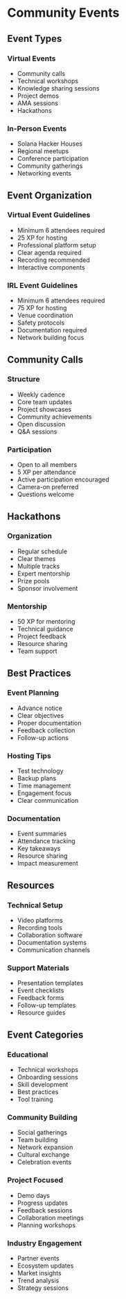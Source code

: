 # Community Events

## Event Types

### Virtual Events
- Community calls
- Technical workshops
- Knowledge sharing sessions
- Project demos
- AMA sessions
- Hackathons

### In-Person Events
- Solana Hacker Houses
- Regional meetups
- Conference participation
- Community gatherings
- Networking events

## Event Organization

### Virtual Event Guidelines
- Minimum 6 attendees required
- 25 XP for hosting
- Professional platform setup
- Clear agenda required
- Recording recommended
- Interactive components

### IRL Event Guidelines
- Minimum 6 attendees required
- 75 XP for hosting
- Venue coordination
- Safety protocols
- Documentation required
- Network building focus

## Community Calls

### Structure
- Weekly cadence
- Core team updates
- Project showcases
- Community achievements
- Open discussion
- Q&A sessions

### Participation
- Open to all members
- 5 XP per attendance
- Active participation encouraged
- Camera-on preferred
- Questions welcome

## Hackathons

### Organization
- Regular schedule
- Clear themes
- Multiple tracks
- Expert mentorship
- Prize pools
- Sponsor involvement

### Mentorship
- 50 XP for mentoring
- Technical guidance
- Project feedback
- Resource sharing
- Team support

## Best Practices

### Event Planning
- Advance notice
- Clear objectives
- Proper documentation
- Feedback collection
- Follow-up actions

### Hosting Tips
- Test technology
- Backup plans
- Time management
- Engagement focus
- Clear communication

### Documentation
- Event summaries
- Attendance tracking
- Key takeaways
- Resource sharing
- Impact measurement

## Resources

### Technical Setup
- Video platforms
- Recording tools
- Collaboration software
- Documentation systems
- Communication channels

### Support Materials
- Presentation templates
- Event checklists
- Feedback forms
- Follow-up templates
- Resource guides

## Event Categories

### Educational
- Technical workshops
- Onboarding sessions
- Skill development
- Best practices
- Tool training

### Community Building
- Social gatherings
- Team building
- Network expansion
- Cultural exchange
- Celebration events

### Project Focused
- Demo days
- Progress updates
- Feedback sessions
- Collaboration meetings
- Planning workshops

### Industry Engagement
- Partner events
- Ecosystem updates
- Market insights
- Trend analysis
- Strategy sessions